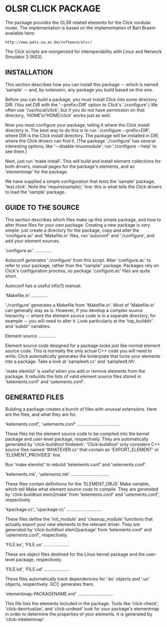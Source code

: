 OLSR CLICK PACKAGE
================

The package provides the OLSR related elements for the Click modular router. 
The implementation is based on the implementation of Bart Braem available here:

    http://www.pats.ua.ac.be/software/olsr/

The Click scripts are reorganized for interoperability with Linux and Network Simulator 3 (NS3).


INSTALLATION
------------

This section describes how you can install this package -- which is
named 'sample' -- and, by extension, any package you build based on this
one.

Before you can build a package, you must install Click into some
directory DIR. (You set DIR with the '--prefix=DIR' option to Click's
'./configure'.) We often use '/usr/local/click', but if you do not have
permission on that directory, '$HOME' or '$HOME/click' works just as well.

Now you must configure your package, telling it where the Click install
directory is. The best way to do this is to run './configure --prefix=DIR',
where DIR is the Click install directory. The package will be installed in
DIR, where the Click drivers can find it. (The package './configure' has
several interesting options, like '--disable-linuxmodule'; run './configure
--help' to see them.)

Next, just run 'make install'. This will build and install element
collections for both drivers, manual pages for the package's elements, and
an 'elementmap' for the package.

We have supplied a simple configuration that tests the 'sample'
package, 'test.click'. Note the 'require(sample);' line: this is what tells
the Click drivers to load the 'sample' package.


GUIDE TO THE SOURCE
-------------------

This section describes which files make up this simple package, and how
to alter those files for your own package.  Creating a new package is very
simple: just create a directory for the package, copy and alter the
'configure.ac' and 'Makefile.in' files, run 'autoconf' and './configure',
and add your element sources.


'configure.ac'
..............

Autoconf generates './configure' from this script.  Alter
'configure.ac' to refer to your package, rather than the "sample" package.
Packages rely on Click's configuration process, so package 'configure.ac'
files are quite short.

Autoconf has a useful info(1) manual.


'Makefile.in'
.............

'./configure' generates a Makefile from 'Makefile.in'.  Most of
'Makefile.in' can generally stay as is.  However, if you develop a complex
source hierarchy -- where the element source code is in a separate
directory, for example -- you will need to alter it.  Look particularly at
the 'top_builddir' and 'subdir' variables.


Element source
..............

Element source code designed for a package looks just like normal
element source code. This is normally the only actual C++ code you will
need to write; Click automatically generates the boilerplate that turns
your elements into a package. Take a look at 'sampleelt.cc' and
'sampleelt.hh'.

'make elemlist' is useful when you add or remove elements from the
package. It rebuilds the lists of valid element source files stored in
'kelements.conf' and 'uelements.conf'.


GENERATED FILES
---------------

Building a package creates a bunch of files with unusual extensions.
Here are the files, and what they are for.


'kelements.conf', 'uelements.conf'
..................................

These files list the element source code to be compiled into the kernel
package and user-level package, respectively. They are automatically
generated by 'click-buildtool findelem'. 'Click-buildtool' only considers
C++ source files named 'WHATEVER.cc' that contain an 'EXPORT_ELEMENT' or
'ELEMENT_PROVIDES' line.

 Run 'make elemlist' to rebuild 'kelements.conf' and 'uelements.conf'.


'kelements.mk', 'uelements.mk'
..............................

These files contain definitions for the 'ELEMENT_OBJS' Make variable,
which tell Make what element source code to compile.  They are generated by
'click-buildtool elem2make' from 'kelements.conf' and 'uelements.conf',
respectively.


'kpackage.cc', 'upackage.cc'
............................

These files define the 'init_module' and 'cleanup_module' functions
that actually export your new elements to the relevant driver. They are
generated by 'click-buildtool elem2package' from 'kelements.conf' and
'uelements.conf', respectively.


'FILE.ko', 'FILE.uo'
....................

These are object files destined for the Linux kernel package and the
user-level package, respectively.


'FILE.kd', 'FILE.ud'
....................

These files automatically track dependencies for '.ko' objects and
'.uo' objects, respectively. GCC generates them.


'elementmap-PACKAGENAME.xml'
............................

This file lists the elements included in the package. Tools like
'click-check', 'click-devirtualize', and 'click-undead' look for your
package's elementmap in order to determine the properties of your elements.
It is generated by 'click-mkelemmap'.
